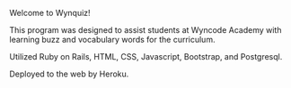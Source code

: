 Welcome to Wynquiz!

This program was designed to assist students at Wyncode Academy with learning
buzz and vocabulary words for the curriculum.

Utilized Ruby on Rails, HTML, CSS, Javascript, Bootstrap, and Postgresql.

Deployed to the web by Heroku.
